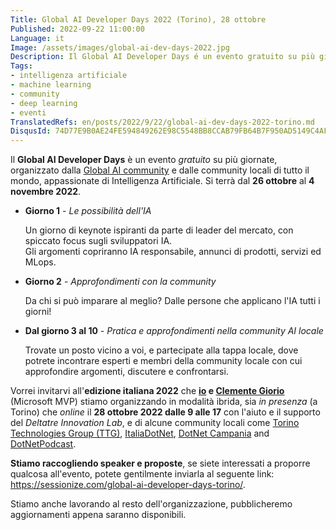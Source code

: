 ```yaml
---
Title: Global AI Developer Days 2022 (Torino), 28 ottobre
Published: 2022-09-22 11:00:00
Language: it
Image: /assets/images/global-ai-dev-days-2022.jpg
Description: Il Global AI Developer Days é un evento gratuito su più giornate, organizzato dalla Global AI community e dalle community locali di tutto il mondo, appassionate di Intelligenza Artificiale. Si terrà dal 26 ottobre al 4 novembre 2022. Vorrei invitarvi a partecipare alla tappa italiana, che io e Clemente Giorio stiamo organizzando in modalità ibrida, sia in presenza che online il 28 ottobre.
Tags:
- intelligenza artificiale
- machine learning
- community
- deep learning
- eventi
TranslatedRefs: en/posts/2022/9/22/global-ai-dev-days-2022-torino.md
DisqusId: 74D77E9B0AE24FE594849262E98C5548BB8CCAB79FB64B7F950AD5149C4AFD35
---
```

Il **Global AI Developer Days** &egrave; un evento *gratuito* su pi&ugrave; giornate, organizzato dalla <a href="https://globalai.community/developer-days/" target="_blank">Global AI community</a> e dalle community locali di tutto il mondo, appassionate di Intelligenza Artificiale. Si terrà dal **26 ottobre** al **4 novembre 2022**.

- **Giorno 1** - *Le possibilit&agrave; dell'IA*

    Un giorno di keynote ispiranti da parte di leader del mercato, con spiccato focus sugli sviluppatori IA.  
    Gli argomenti copriranno IA responsabile, annunci di prodotti, servizi ed MLops.

- **Giorno 2** - *Approfondimenti con la community*

    Da chi si pu&ograve; imparare al meglio? Dalle persone che applicano l'IA tutti i giorni!

- **Dal giorno 3 al 10** - *Pratica e approfondimenti nella community AI locale*

    Trovate un posto vicino a voi, e partecipate alla tappa locale, dove potrete incontrare esperti e membri della community locale con cui approfondire argomenti, discutere e confrontarsi.

Vorrei invitarvi all'**edizione italiana 2022** che **[io](https://www.linkedin.com/in/gianni-rosa-gallina-b206a821/) e [Clemente Giorio](https://www.linkedin.com/in/clemente-giorio-03a61811/)** (Microsoft MVP) stiamo organizzando in modalit&agrave; ibrida, sia *in presenza* (a Torino) che *online* il **28 ottobre 2022 dalle 9 alle 17** con l'aiuto e il supporto del *Deltatre Innovation Lab*, e di alcune community locali come <a href="http://www.torinotechnologiesgroup.it/" target="_blank">Torino Technologies Group (TTG)</a>, <a href="https://www.facebook.com/ItaliaDotNet/" target="_blank">ItaliaDotNet</a>, <a href="https://dotnetcampania.org/" target="_blank">DotNet Campania</a> and <a href="http://dotnetpodcast.com/" target="_blank">DotNetPodcast</a>.

**Stiamo raccogliendo speaker e proposte**, se siete interessati a proporre qualcosa all'evento, potete gentilmente inviarla al seguente link: <a href="https://sessionize.com/global-ai-developer-days-torino/" target="_blank">https://sessionize.com/global-ai-developer-days-torino/</a>.

Stiamo anche lavorando al resto dell'organizzazione, pubblicheremo aggiornamenti appena saranno disponibili.
